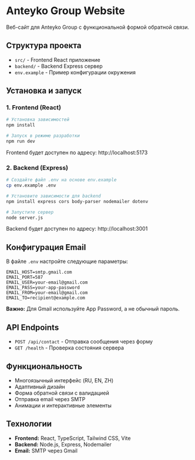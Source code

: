 # Anteyko Group Website

Веб-сайт для Anteyko Group с функциональной формой обратной связи.

## Структура проекта

- `src/` - Frontend React приложение
- `backend/` - Backend Express сервер
- `env.example` - Пример конфигурации окружения

## Установка и запуск

### 1. Frontend (React)

```bash
# Установка зависимостей
npm install

# Запуск в режиме разработки
npm run dev
```

Frontend будет доступен по адресу: http://localhost:5173

### 2. Backend (Express)

```bash
# Создайте файл .env на основе env.example
cp env.example .env

# Установите зависимости для backend
npm install express cors body-parser nodemailer dotenv

# Запустите сервер
node server.js
```

Backend будет доступен по адресу: http://localhost:3001

## Конфигурация Email

В файле `.env` настройте следующие параметры:

```env
EMAIL_HOST=smtp.gmail.com
EMAIL_PORT=587
EMAIL_USER=your-email@gmail.com
EMAIL_PASS=your-app-password
EMAIL_FROM=your-email@gmail.com
EMAIL_TO=recipient@example.com
```

**Важно:** Для Gmail используйте App Password, а не обычный пароль.

## API Endpoints

- `POST /api/contact` - Отправка сообщения через форму
- `GET /health` - Проверка состояния сервера

## Функциональность

- Многоязычный интерфейс (RU, EN, ZH)
- Адаптивный дизайн
- Форма обратной связи с валидацией
- Отправка email через SMTP
- Анимации и интерактивные элементы

## Технологии

- **Frontend:** React, TypeScript, Tailwind CSS, Vite
- **Backend:** Node.js, Express, Nodemailer
- **Email:** SMTP через Gmail
